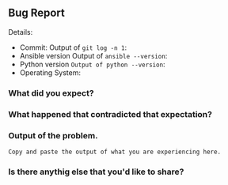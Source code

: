 ## Bug Report

Details:

* Commit: Output of `git log -n 1`:
* Ansible version Output of `ansible --version`:
* Python version `Output of python --version`:
* Operating System:

### What did you expect?


### What happened that contradicted that expectation?


### Output of the problem.

```
Copy and paste the output of what you are experiencing here.
```

### Is there anythig else that you'd like to share?

